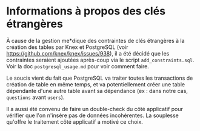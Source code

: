 # Informations à propos des clés étrangères

À cause de la gestion me*dique des contraintes de clés étrangères à la création des tables par Knex et PostgreSQL (voir https://github.com/knex/knex/issues/938), il a été décidé que les contraintes seraient ajoutées après-coup via le script `add_constraints.sql`. Voir la doc `postgresql_usage.md` pour voir comment faire.

Le soucis vient du fait que PostgreSQL va traiter toutes les transactions de création de table en même temps, et va potentiellement créer une table dépendante d'une autre table avant sa dépendance (ex : dans notre cas, `questions` avant `users`).

Il a aussi été convenu de faire un double-check du côté applicatif pour vérifier que l'on n'insère pas de données incohérentes. La souplesse qu'offre le traitement côté applicatif a motivé ce choix.


